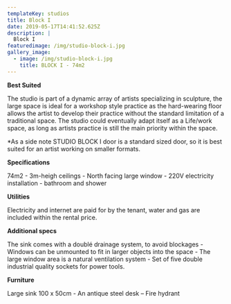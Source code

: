```yaml
---
templateKey: studios
title: Block I
date: 2019-05-17T14:41:52.625Z
description: |
  Block I
featuredimage: /img/studio-block-i.jpg
gallery_image:
  - image: /img/studio-block-i.jpg
    title: BLOCK I - 74m2
---
```



**Best Suited** 

The studio is part of a dynamic array of artists specializing in sculpture, the large space is ideal for a workshop style practice as the hard-wearing floor allows the artist to develop their practice without the standard limitation of a traditional space.  The studio could eventually adapt itself as a Life/work space, as long as artists practice is still the main priority within the space. 

\*As a side note STUDIO BLOCK I door is a standard sized door, so it is best suited for an artist working on smaller formats.



**Specifications**

74m2 - 3m-heigh ceilings - North facing large window - 220V electricity installation - bathroom and shower 



**Utilities**

Electricity and internet are paid for by the tenant, water and gas are included within the rental price.



**Additional specs**

The sink comes with a doublé drainage system, to avoid blockages - Windows can be unmounted to fit in larger objects into the space - The large window area is a natural ventilation system - Set of five double industrial quality sockets for power tools.



**Furniture**

Large sink 100 x 50cm - An antique steel desk – Fire hydrant

